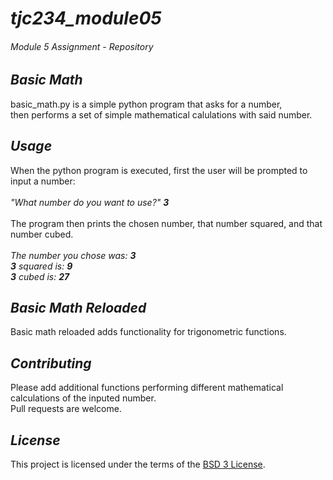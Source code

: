 # ***tjc234_module05***
###### *Module 5 Assignment - Repository* 


## *Basic Math*
basic_math.py is a simple python program that asks for a number,<br/>
then performs a set of simple mathematical calulations with said number.

## *Usage*
When the python program is executed, first the user will be prompted to input a number:<br/>
<br/>
*"What number do you want to use?" **3***<br/>
<br/>
The program then prints the chosen number, that number squared, and that number cubed.<br/>
<br/>
*The number you chose was: **3**<br/>
**3** squared is: **9**<br/>
**3** cubed is: **27***

## *Basic Math Reloaded*
Basic math reloaded adds functionality for trigonometric functions.


## *Contributing*
Please add additional functions performing different mathematical calculations of the inputed number.<br/>
Pull requests are welcome.

## *License*
This project is licensed under the terms of the [BSD 3 License](https://choosealicense.com/licenses/bsd-3-clause/).
